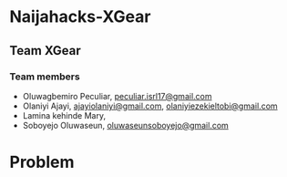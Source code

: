 # Naijahacks-XGear

## Team XGear

### Team members

- Oluwagbemiro Peculiar, peculiar.isrl17@gmail.com
- Olaniyi Ajayi, ajayiolaniyi@gmail.com, olaniyiezekieltobi@gmail.com
- Lamina kehinde Mary,
- Soboyejo Oluwaseun, oluwaseunsoboyejo@gmail.com


# Problem

